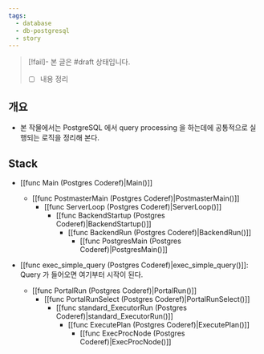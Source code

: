 ```yaml
---
tags:
  - database
  - db-postgresql
  - story
---
```

> [!fail]- 본 글은 #draft 상태입니다.
> - [ ] 내용 정리

## 개요

- 본 작물에서는 PostgreSQL 에서 query processing 을 하는데에 공통적으로 실행되는 로직을 정리해 본다.

## Stack

- [[func Main (Postgres Coderef)|Main()]]
	- [[func PostmasterMain (Postgres Coderef)|PostmasterMain()]]
		- [[func ServerLoop (Postgres Coderef)|ServerLoop()]]
			- [[func BackendStartup (Postgres Coderef)|BackendStartup()]]
				- [[func BackendRun (Postgres Coderef)|BackendRun()]]
					- [[func PostgresMain (Postgres Coderef)|PostgresMain()]]

- [[func exec_simple_query (Postgres Coderef)|exec_simple_query()]]: Query 가 들어오면 여기부터 시작이 된다.
	- [[func PortalRun (Postgres Coderef)|PortalRun()]]
		- [[func PortalRunSelect (Postgres Coderef)|PortalRunSelect()]]
			- [[func standard_ExecutorRun (Postgres Coderef)|standard_ExecutorRun()]]
				- [[func ExecutePlan (Postgres Coderef)|ExecutePlan()]]
					- [[func ExecProcNode (Postgres Coderef)|ExecProcNode()]]